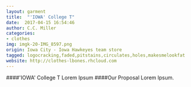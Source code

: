 ```yaml
---
layout: garment
title:  "'IOWA' College T"
date:  2017-04-15 16:54:46
author: C.C. Miller
categories:
- clothes
img: imgk-20-IMG_8597.png
origin: Iowa City - Iowa Hawkeyes team store
tagged: logocracking,faded,pitstains,circulates,holes,makesmelookfat
website: http://clothes-lbones.rhcloud.com
---
```

####'IOWA' College T
Lorem Ipsum
####Our Proposal
Lorem Ipsum.